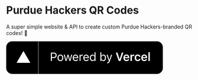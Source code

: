 # Purdue Hackers QR Codes

A super simple website & API to create custom Purdue Hackers-branded QR codes! 🌈

![Powered by Vercel](public/powered-by-vercel.svg)
